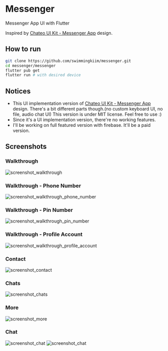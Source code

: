 # Messenger

Messenger App UI with Flutter

Inspired by [Chateo UI Kit - Messenger App](https://www.figma.com/community/file/980835105690634391) design.

## How to run
```bash
git clone https://github.com/swimmingkiim/messenger.git
cd messenger/messenger
flutter pub get
flutter run # with desired device
```

## Notices
- This UI implementation version of [Chateo UI Kit - Messenger App](https://www.figma.com/community/file/980835105690634391) design. There's a bit different parts though.(no custom keyboard UI, no file, audio chat UI) This version is under MIT license. Feel free to use :)
- Since it's a UI implementation version, there're no working features.
- I'll be working on full featured version with firebase. It'll be a paid version.

## Screenshots
### Walkthrough
![screenshot_walkthrough](https://github.com/swimmingkiim/messenger/blob/main/packages/messenger_etc/screenshots/screenshot_1.png?raw=true)
### Walkthrough - Phone Number
![screenshot_walkthrough_phone_number](https://github.com/swimmingkiim/messenger/blob/main/packages/messenger_etc/screenshots/screenshot_2.png?raw=true)
### Walkthrough - Pin Number
![screenshot_walkthrough_pin_number](https://github.com/swimmingkiim/messenger/blob/main/packages/messenger_etc/screenshots/screenshot_3.png?raw=true)
### Walkthrough - Profile Account
![screenshot_walkthrough_profile_account](https://github.com/swimmingkiim/messenger/blob/main/packages/messenger_etc/screenshots/screenshot_4.png?raw=true)
### Contact
![screenshot_contact](https://github.com/swimmingkiim/messenger/blob/main/packages/messenger_etc/screenshots/screenshot_5.png?raw=true)
### Chats
![screenshot_chats](https://github.com/swimmingkiim/messenger/blob/main/packages/messenger_etc/screenshots/screenshot_6.png?raw=true)
### More
![screenshot_more](https://github.com/swimmingkiim/messenger/blob/main/packages/messenger_etc/screenshots/screenshot_7.png?raw=true)
### Chat
![screenshot_chat](https://github.com/swimmingkiim/messenger/blob/main/packages/messenger_etc/screenshots/screenshot_8.png?raw=true)
![screenshot_chat](https://github.com/swimmingkiim/messenger/blob/main/packages/messenger_etc/screenshots/screenshot_9.png?raw=true)